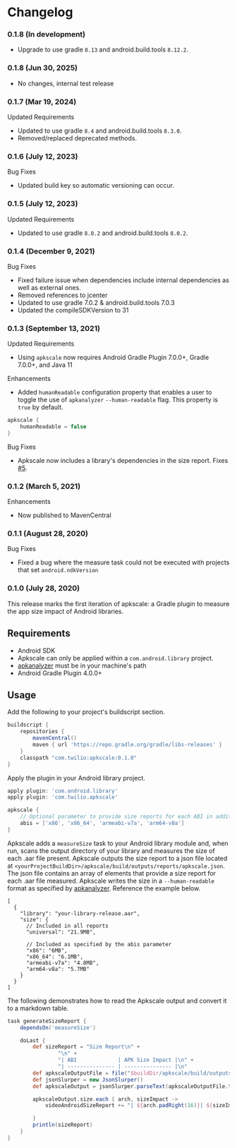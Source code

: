 # Changelog
### 0.1.8 (In development)

- Upgrade to use gradle `8.13` and android.build.tools `8.12.2`.

### 0.1.8 (Jun 30, 2025)

- No changes, internal test release

### 0.1.7 (Mar 19, 2024)

Updated Requirements

- Updated to use gradle `8.4` and android.build.tools `8.3.0`.
- Removed/replaced deprecated methods.

### 0.1.6 (July 12, 2023)

Bug Fixes

- Updated build key so automatic versioning can occur.

### 0.1.5 (July 12, 2023)

Updated Requirements

- Updated to use gradle `8.0.2` and android.build.tools `8.0.2`.

### 0.1.4 (December 9, 2021)

Bug Fixes

- Fixed failure issue when dependencies include internal dependencies as well as external ones.
- Removed references to jcenter
- Updated to use gradle 7.0.2 & android.build.tools 7.0.3
- Updated the compileSDKVersion to 31

### 0.1.3 (September 13, 2021)

Updated Requirements

- Using `apkscale` now requires Android Gradle Plugin 7.0.0+,  Gradle 7.0.0+, and Java 11

Enhancements

- Added `humanReadable` configuration property that enables a user to toggle the use of `apkanalyzer` `--human-readable` flag. This property is `true` by default.

```groovy
apkscale {
    humanReadable = false
}
```

Bug Fixes

- Apkscale now includes a library's dependencies in the size report. Fixes [#5](https://github.com/twilio/apkscale/issues/5).

### 0.1.2 (March 5, 2021)

Enhancements

- Now published to MavenCentral

### 0.1.1 (August 28, 2020)

Bug Fixes

- Fixed a bug where the measure task could not be executed with projects that set `android.ndkVersion`

### 0.1.0 (July 28, 2020)

This release marks the first iteration of apkscale: a Gradle plugin to measure the app size impact of Android libraries.

## Requirements

* Android SDK
* Apkscale can only be applied within a `com.android.library` project.
* [apkanalyzer](https://developer.android.com/studio/command-line/apkanalyzer) must be in your machine's path
* Android Gradle Plugin 4.0.0+

## Usage

Add the following to your project's buildscript section.

```groovy
buildscript {
    repositories {
        mavenCentral()
        maven { url 'https://repo.gradle.org/gradle/libs-releases' }
    }
    classpath "com.twilio:apkscale:0.1.0"
}
```

Apply the plugin in your Android library project.

```groovy
apply plugin: 'com.android.library'
apply plugin: 'com.twilio.apkscale'

apkscale {
    // Optional parameter to provide size reports for each ABI in addition to the default universal ABI
    abis = ['x86', 'x86_64', 'armeabi-v7a', 'arm64-v8a']
}
```

Apkscale adds a `measureSize` task to your Android library module and, when run, scans the output directory of your library and measures the size of each .aar file present. Apkscale outputs the size report to a json file located at `<yourProjectBuildDir>/apkscale/build/outputs/reports/apkscale.json`. The json file contains an array of elements that provide a size report for each .aar file measured. Apkscale writes the size in a `--human-readable` format as specified by [apkanalyzer](https://developer.android.com/studio/command-line/apkanalyzer). Reference the example below.

```json5
[
  {
    "library": "your-library-release.aar",
    "size": {
      // Included in all reports
      "universal": "21.9MB",

      // Included as specified by the abis parameter
      "x86": "6MB",
      "x86_64": "6.1MB",
      "armeabi-v7a": "4.8MB",
      "arm64-v8a": "5.7MB"
    }
  }
]
```

The following demonstrates how to read the Apkscale output and convert it to a markdown table.

```groovy
task generateSizeReport {
    dependsOn('measureSize')

    doLast {
        def sizeReport = "Size Report\n" +
                "\n" +
                "| ABI             | APK Size Impact |\n" +
                "| --------------- | --------------- |\n"
        def apkscaleOutputFile = file("$buildDir/apkscale/build/outputs/reports/apkscale.json")
        def jsonSlurper = new JsonSlurper()
        def apkscaleOutput = jsonSlurper.parseText(apkscaleOutputFile.text).get(0)

        apkscaleOutput.size.each { arch, sizeImpact ->
            videoAndroidSizeReport += "| ${arch.padRight(16)}| ${sizeImpact.padRight(16)}|\n"

        }
        println(sizeReport)
    }
}
```
